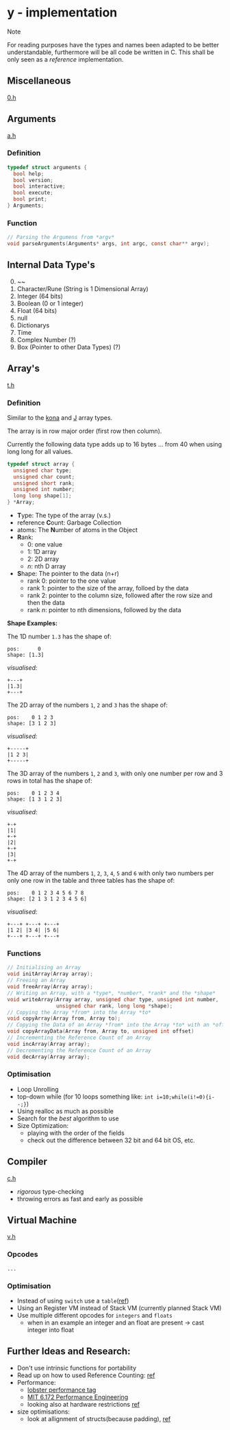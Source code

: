 # y - implementation

> [!NOTE]
> For reading purposes have the types and names been adapted to be
> better understandable, furthermore will be all code be written in C.
> This shall be only seen as a _reference_ implementation.

## Miscellaneous

[0.h](../../src/0.h)

## Arguments

[a.h](../../src/a.h)

### Definition

```c
typedef struct arguments {
  bool help;
  bool version;
  bool interactive;
  bool execute;
  bool print;
} Arguments;
```

### Function

```c
// Parsing the Argumens from *argv*
void parseArguments(Arguments* args, int argc, const char** argv);
```

## Internal Data Type's

0. ~~
1. Character/Rune (String is 1 Dimensional Array)
2. Integer (64 bits)
3. Boolean (0 or 1 integer)
4. Float (64 bits)
5. null
6. Dictionarys
7. Time
8. Complex Number (?)
9. Box (Pointer to other Data Types) (?)

## Array's

[t.h](../../src/t.h)

### Definition

Similar to the [kona](https://github.com/kevinlawler/kona/wiki/C-Reference#k-object)
and [J](https://www.jsoftware.com/ioj/iojNoun.htm#Arrays) array types.

The array is in row major order (first row then column).

Currently the following data type adds up to 16 bytes ... from 40 when using
long long for all values.

```c
typedef struct array {
  unsigned char type;
  unsigned char count;
  unsigned short rank;
  unsigned int number;
  long long shape[1];
} *Array;
```

- **T**ype: The type of the array (v.s.)
- reference **C**ount: Garbage Collection
- atoms: The **N**umber of atoms in the Object
- **R**ank:
  - 0: one value
  - 1: 1D array
  - 2: 2D array
  - _n_: nth D array
- **S**hape: The pointer to the data (n+r)
  - rank 0: pointer to the one value
  - rank 1: pointer to the size of the array, folloed by the data
  - rank 2: pointer to the column size, followed after the row size and then the data
  - rank _n_: pointer to nth dimensions, followed by the data

**Shape Examples:**

The 1D number `1.3` has the shape of:

```
pos:      0
shape: [1.3]
```

_visualised:_

```
+---+
|1.3|
+---+
```

The 2D array of the numbers `1`, `2` and `3` has the shape of:

```
pos:    0 1 2 3
shape: [3 1 2 3]
```

_visualised:_

```
+-----+
|1 2 3|
+-----+
```

The 3D array of the numbers `1`, `2` and `3`, with only one number per row and 3
rows in total has the shape of:

```
pos:    0 1 2 3 4
shape: [1 3 1 2 3]
```

_visualised:_

```
+-+
|1|
+-+
|2|
+-+
|3|
+-+
```

The 4D array of the numbers `1`, `2`, `3`, `4`, `5` and `6` with only two numbers
per only one row in the table and three tables has the shape of:

```
pos:    0 1 2 3 4 5 6 7 8
shape: [2 1 3 1 2 3 4 5 6]
```

_visualised:_

```
+---+ +---+ +---+
|1 2| |3 4| |5 6|
+---+ +---+ +---+
```

### Functions

```c
// Initialising an Array
void initArray(Array array);
// Freeing an Array
void freeArray(Array array);
// Writing an Array, with a *type*, *number*, *rank* and the *shape*
void writeArray(Array array, unsigned char type, unsigned int number,
                unsigned char rank, long long *shape);
// Copying the Array *from* into the Array *to*
void copyArray(Array from, Array to);
// Copying the Data of an Array *from* into the Array *to* with an *offset*
void copyArrayData(Array from, Array to, unsigned int offset)
// Incrementing the Reference Count of an Array
void incArray(Array array);
// Decrementing the Reference Count of an Array
void decArray(Array array);
```

### Optimisation

- Loop Unrolling
- top-down while (for 10 loops something like: `int i=10;while(i!=0){i--;}`)
- Using realloc as much as possible
- Search for the _best_ algorithm to use
- Size Optimization:
  - playing with the order of the fields
  - check out the difference between 32 bit and 64 bit OS, etc.

## Compiler

[c.h](../../src/c.h)

- _rigorous_ type-checking
- throwing errors as fast and early as possible

## Virtual Machine

[v.h](../../src/v.h)

### Opcodes

```
...
```

### Optimisation

- Instead of using `switch` use a `table`([ref](https://www.jmeiners.com/lc3-vm/#:op-table))
- Using an Register VM instead of Stack VM (currently planned Stack VM)
- Use multiple different opcodes for `integers` and `floats`
  - when in an example an integer and an float are present -> cast integer into float

## Further Ideas and Research:

- Don't use intrinsic functions for portability
- Read up on how to used Reference Counting: [ref](https://verdagon.dev/grimoire/grimoire)
- Performance:
  - [lobster performance tag](https://lobste.rs/t/performance)
  - [MIT 6.172 Performance Engineering](https://youtube.com/playlist?list=PLUl4u3cNGP63VIBQVWguXxZZi0566y7Wf&si=Hq9P8cj6_2mqzfC_)
  - looking also at hardware restrictions [ref](https://www.youtube.com/watch?v=Ca1hHC2EctY)
- size optimisations:
  - look at allignment of structs(because padding), [ref](https://youtu.be/443UNeGrFoM?si=_HtXiK-7jGv6LeoB&t=4596)
